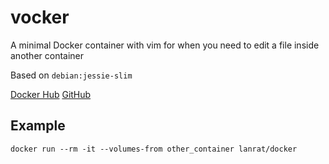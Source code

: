 # vocker

A minimal Docker container with vim for when you need to edit a file inside another container

Based on `debian:jessie-slim`

[Docker Hub](https://hub.docker.com/r/lanrat/vocker/)
[GitHub](https://github.com/lanrat/vocker)

## Example
```
docker run --rm -it --volumes-from other_container lanrat/docker
```
